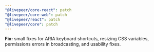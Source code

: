 ```yaml
---
"@livepeer/core-react": patch
"@livepeer/core-web": patch
"@livepeer/react": patch
"@livepeer/core": patch
---
```


**Fix:** small fixes for ARIA keyboard shortcuts, resizing CSS variables, permissions errors in broadcasting, and usability fixes.
